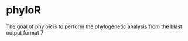 
<!-- README.md is generated from README.Rmd. Please edit that file -->

# phyloR

<!-- badges: start -->

<!-- badges: end -->

The goal of phyloR is to perform the phylogenetic analysis from the
blast output format 7
